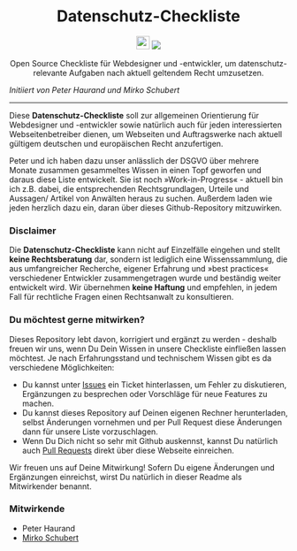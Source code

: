 <h1 align="center">Datenschutz-Checkliste</h1>

<p align="center">
  <img src="https://assets-cdn.github.com/favicon.ico" width=24 height=24/>
  <a href="https://github.com/mirkoschubert/datenschutz-checkliste/blob/master/LICENSE.md">
    <img src="https://img.shields.io/github/license/mirkoschubert/datenschutz-checkliste.svg" />
  </a>
</p>

<p align="center">Open Source Checkliste für Webdesigner und -entwickler, um datenschutz-relevante Aufgaben nach aktuell geltendem Recht umzusetzen.</p>
<p align "center"><em>Initiiert von Peter Haurand und Mirko Schubert</em></p>

---

Diese **Datenschutz-Checkliste** soll zur allgemeinen Orientierung für Webdesigner und -entwickler sowie natürlich auch für jeden interessierten Webseitenbetreiber dienen, um Webseiten und Auftragswerke nach aktuell gültigem deutschen und europäischen Recht anzufertigen.

Peter und ich haben dazu unser anlässlich der DSGVO über mehrere Monate zusammen gesammeltes Wissen in einen Topf geworfen und daraus diese Liste entwickelt. Sie ist noch »Work-in-Progress« - aktuell bin ich z.B. dabei, die entsprechenden Rechtsgrundlagen, Urteile und Aussagen/ Artikel von Anwälten heraus zu suchen. Außerdem laden wie jeden herzlich dazu ein, daran über dieses Github-Repository mitzuwirken.

### Disclaimer

Die **Datenschutz-Checkliste** kann nicht auf Einzelfälle eingehen und stellt **keine Rechtsberatung** dar, sondern ist lediglich eine Wissenssammlung, die aus umfangreicher Recherche, eigener Erfahrung und »best practices« verschiedener Entwickler zusammengetragen wurde und beständig weiter entwickelt wird. Wir übernehmen **keine Haftung** und empfehlen, in jedem Fall für rechtliche Fragen einen Rechtsanwalt zu konsultieren.

### Du möchtest gerne mitwirken?

Dieses Repository lebt davon, korrigiert und ergänzt zu werden - deshalb freuen wir uns, wenn Du Dein Wissen in unsere Checkliste einfließen lassen möchtest. Je nach Erfahrungsstand und technischem Wissen gibt es da verschiedene Möglichkeiten:

* Du kannst unter [Issues](https://github.com/mirkoschubert/datenschutz-checkliste/issues) ein Ticket hinterlassen, um Fehler zu diskutieren, Ergänzungen zu besprechen oder Vorschläge für neue Features zu machen.
* Du kannst dieses Repository auf Deinen eigenen Rechner herunterladen, selbst Änderungen vornehmen und per Pull Request diese Änderungen dann für unsere Liste vorzuschlagen.
* Wenn Du Dich nicht so sehr mit Github auskennst, kannst Du natürlich auch [Pull Requests](https://help.github.com/articles/about-pull-requests/) direkt über diese Webseite einreichen.

Wir freuen uns auf Deine Mitwirkung! Sofern Du eigene Änderungen und Ergänzungen einreichst, wirst Du natürlich in dieser Readme als Mitwirkender benannt.

### Mitwirkende

* Peter Haurand
* [Mirko Schubert](https://github.com/mirkoschubert)
